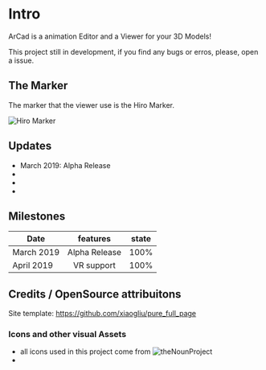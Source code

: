 # Intro
ArCad is a animation Editor and a Viewer for your 3D Models!

This project still in development, if you find any bugs or erros, please, open a issue.

## The Marker

The marker that the viewer use is the Hiro Marker.

![Hiro Marker](https://jeromeetienne.github.io/AR.js/data/images/HIRO.jpg "Hiro Marker")

## Updates
- March 2019: Alpha Release
-  
-
-

## Milestones
| Date       |      features                |  state |
|------------|:----------------------------:|:-----: |
| March 2019 | Alpha Release                |  100%  |
| April 2019 | VR support                   |  100%  |


## Credits / OpenSource attribuitons

Site template: https://github.com/xiaogliu/pure_full_page

### Icons and other visual Assets
- all icons used in this project come from ![theNounProject](https://thenounproject.com)
- 
